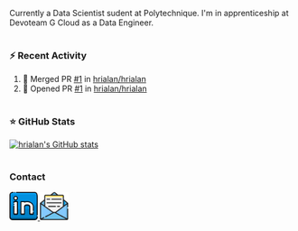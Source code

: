 <!--
<h1 align="center">
  Hey there
  
</h1>




@<div id="header" align="center">
  <img src="https://media.giphy.com/media/IoP0PvbbSWGAM/giphy.gif" width="300"/>
</div>
<img src="https://media.giphy.com/media/hvRJCLFzcasrR4ia7z/giphy.gif" width="30px"/>  
-->

Currently a Data Scientist sudent at Polytechnique. I'm in apprenticeship at Devoteam G Cloud as a Data Engineer.

#

### :zap: Recent Activity

<!--START_SECTION:activity-->
1. 🎉 Merged PR [#1](https://github.com/hrialan/hrialan/pull/1) in [hrialan/hrialan](https://github.com/hrialan/hrialan)
2. 💪 Opened PR [#1](https://github.com/hrialan/hrialan/pull/1) in [hrialan/hrialan](https://github.com/hrialan/hrialan)
<!--END_SECTION:activity-->

# 

### ⭐ GitHub Stats

[![hrialan's GitHub stats](https://github-readme-stats.vercel.app/api?username=hrialan&show_icons=true&hide_border=false&title_color=3B1F94f&icon_color=FFE500&bg_color=09131B&text_color=ffffff&border_color=0c1a25)](https://github.com/anuraghazra/github-readme-stats)

#

### Contact

<div id="badges">
  <a href="https://www.linkedin.com/in/hugo-rialan-265164165/">
    <img src="./img/linkedin.png" width="50px" alt="LinkedIn Badge"/>
  </a>
  <a href="mailto:github-readme-contact.ib6vw@simplelogin.fr">
    <img src="./img/email.png" width="50px" alt="Email Badge"/>
  </a>
</div>
